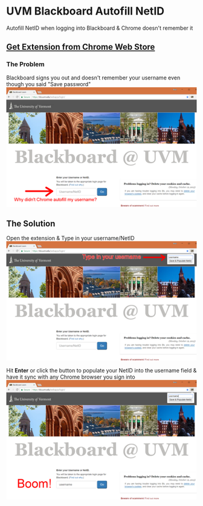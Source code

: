 # UVM Blackboard Autofill NetID
Autofill NetID when logging into Blackboard & Chrome doesn't remember it

## [Get Extension from Chrome Web Store](https://chrome.google.com/webstore/detail/uvm-blackboard-autofill-n/chaedfolkmpjklggofnbjkepacoeomje)

### The Problem
Blackboard signs you out and doesn't remember your username even though you said "Save password"
![](images/chrome/screenshots/1-problem.png)

## The Solution
Open the extension & Type in your username/NetID
![](images/chrome/screenshots/2-type.png)

Hit **Enter** or click the button to populate your NetID into the username field & have it sync with any Chrome browser you sign into
![](images/chrome/screenshots/3-boom.png)
